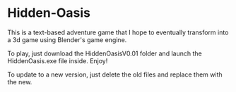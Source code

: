 # Hidden-Oasis
This is a text-based adventure game that I hope to eventually transform into a 3d game using Blender's game engine.

To play, just download the HiddenOasisV0.01 folder and launch the HiddenOasis.exe file inside. Enjoy!

To update to a new version, just delete the old files and replace them with the new.
